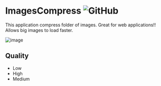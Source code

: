 # ImagesCompress  <img alt="GitHub" src="https://img.shields.io/github/license/aviv-b/ImagesCompress">
This application compress folder of images.
Great for web applications!! Allows big images to load faster. 


![image](https://user-images.githubusercontent.com/51339282/159437870-774fa858-c3ce-4e0c-9bab-ccb15f6cea73.png)

## Quality
 - Low 
 - High
 - Medium

